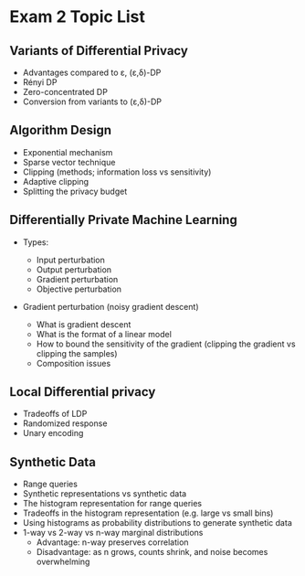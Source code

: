 # Exam 2 Topic List

## Variants of Differential Privacy

- Advantages compared to ε, (ε,δ)-DP
- Rényi DP
- Zero-concentrated DP
- Conversion from variants to (ε,δ)-DP

## Algorithm Design

- Exponential mechanism
- Sparse vector technique
- Clipping (methods; information loss vs sensitivity)
- Adaptive clipping
- Splitting the privacy budget

## Differentially Private Machine Learning

- Types:
  - Input perturbation
  - Output perturbation
  - Gradient perturbation
  - Objective perturbation

- Gradient perturbation (noisy gradient descent)
  - What is gradient descent
  - What is the format of a linear model
  - How to bound the sensitivity of the gradient (clipping the gradient vs clipping the samples)
  - Composition issues

## Local Differential privacy

- Tradeoffs of LDP
- Randomized response
- Unary encoding

## Synthetic Data

- Range queries
- Synthetic representations vs synthetic data
- The histogram representation for range queries
- Tradeoffs in the histogram representation (e.g. large vs small bins)
- Using histograms as probability distributions to generate synthetic data
- 1-way vs 2-way vs n-way marginal distributions
  - Advantage: n-way preserves correlation
  - Disadvantage: as n grows, counts shrink, and noise becomes overwhelming

